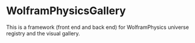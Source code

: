 # WolframPhysicsGallery
This is a framework (front end and back end) for WolframPhysics universe registry and the visual gallery.
